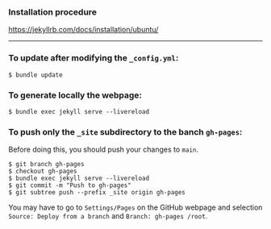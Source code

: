 ### Installation procedure

https://jekyllrb.com/docs/installation/ubuntu/

---

### To update after modifying the `_config.yml`:
```
$ bundle update
```

### To generate locally the webpage:
```
$ bundle exec jekyll serve --livereload
```

### To push only the `_site` subdirectory to the banch `gh-pages`:

Before doing this, you should push your changes to `main`.
```
$ git branch gh-pages
$ checkout gh-pages
$ bundle exec jekyll serve --livereload
$ git commit -m "Push to gh-pages"
$ git subtree push --prefix _site origin gh-pages
```
You may have to go to `Settings/Pages` on the GitHub webpage and selection `Source: Deploy from a branch` and `Branch: gh-pages /root`.